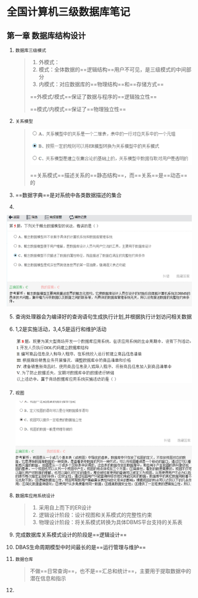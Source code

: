 # 全国计算机三级数据库笔记

## 第一章 数据库结构设计

1. `数据库三级模式`

   > 1. 外模式：
   > 2. 模式：全体数据的==逻辑结构==用户不可见，是三级模式的中间部分
   > 3. 内模式：对应数据库的==物理结构==和==存储方式==
   >
   > ==外模式/模式==保证了数据与程序的==逻辑独立性==
   >
   > ==模式/内模式==保证了==物理独立性==

2. `关系模型`

   > ![](pictures/关系模型.jpg)
   >
   > ==关系模式==描述关系的==静态结构==，而==关系==是==动态==的

3. ==数据字典==是对系统中各类数据描述的集合

4. 

   ![](pictures/概念数据模型.jpg)

5. 查询处理器会为编译好的查询语句生成执行计划,并根据执行计划访问相关数据

6. 1,2是实施活动，3,4,5是运行和维护活动

   ![](pictures/6.jpg)

7. `视图`

   ![](pictures/7.jpg)

   

8. `数据库应用系统设计`

   > 1. 采用自上而下的ER设计
   > 2. 逻辑设计阶段：设计视图和关系模式的完整性约束
   > 3. 物理设计阶段：将关系模式转换为具体DBMS平台支持的关系表

9. 完成数据库关系模式设计的阶段是==逻辑设计==

10. DBAS生命周期模型中时间最长的是==运行管理与维护==

11. `数据仓库`

    > 不做==日常查询==，也不是==汇总和统计==，主要用于提取数据中的潜在信息和指示

12. 

    

    

    


